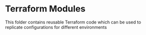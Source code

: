 # Terraform Modules
This folder contains reusable Terraform code which can be used to replicate configurations for different environments